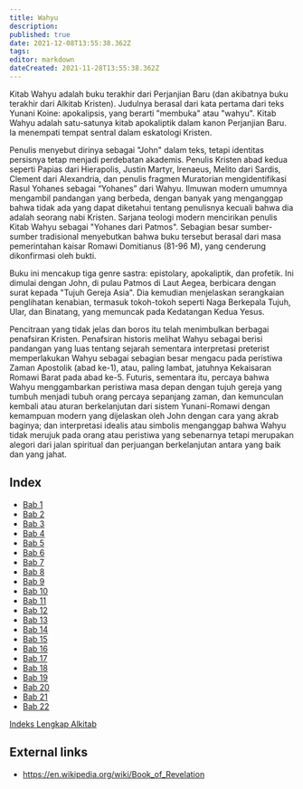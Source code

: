 ```yaml
---
title: Wahyu
description: 
published: true
date: 2021-12-08T13:55:38.362Z
tags: 
editor: markdown
dateCreated: 2021-11-28T13:55:38.362Z
---
```


Kitab Wahyu adalah buku terakhir dari Perjanjian Baru (dan akibatnya buku terakhir dari Alkitab Kristen). Judulnya berasal dari kata pertama dari teks Yunani Koine: apokalipsis, yang berarti "membuka" atau "wahyu". Kitab Wahyu adalah satu-satunya kitab apokaliptik dalam kanon Perjanjian Baru. Ia menempati tempat sentral dalam eskatologi Kristen.

Penulis menyebut dirinya sebagai "John" dalam teks, tetapi identitas persisnya tetap menjadi perdebatan akademis. Penulis Kristen abad kedua seperti Papias dari Hierapolis, Justin Martyr, Irenaeus, Melito dari Sardis, Clement dari Alexandria, dan penulis fragmen Muratorian mengidentifikasi Rasul Yohanes sebagai “Yohanes” dari Wahyu. Ilmuwan modern umumnya mengambil pandangan yang berbeda, dengan banyak yang menganggap bahwa tidak ada yang dapat diketahui tentang penulisnya kecuali bahwa dia adalah seorang nabi Kristen. Sarjana teologi modern mencirikan penulis Kitab Wahyu sebagai "Yohanes dari Patmos". Sebagian besar sumber-sumber tradisional menyebutkan bahwa buku tersebut berasal dari masa pemerintahan kaisar Romawi Domitianus (81-96 M), yang cenderung dikonfirmasi oleh bukti.

Buku ini mencakup tiga genre sastra: epistolary, apokaliptik, dan profetik. Ini dimulai dengan John, di pulau Patmos di Laut Aegea, berbicara dengan surat kepada "Tujuh Gereja Asia". Dia kemudian menjelaskan serangkaian penglihatan kenabian, termasuk tokoh-tokoh seperti Naga Berkepala Tujuh, Ular, dan Binatang, yang memuncak pada Kedatangan Kedua Yesus.

Pencitraan yang tidak jelas dan boros itu telah menimbulkan berbagai penafsiran Kristen. Penafsiran historis melihat Wahyu sebagai berisi pandangan yang luas tentang sejarah sementara interpretasi preterist memperlakukan Wahyu sebagai sebagian besar mengacu pada peristiwa Zaman Apostolik (abad ke-1), atau, paling lambat, jatuhnya Kekaisaran Romawi Barat pada abad ke-5. Futuris, sementara itu, percaya bahwa Wahyu menggambarkan peristiwa masa depan dengan tujuh gereja yang tumbuh menjadi tubuh orang percaya sepanjang zaman, dan kemunculan kembali atau aturan berkelanjutan dari sistem Yunani-Romawi dengan kemampuan modern yang dijelaskan oleh John dengan cara yang akrab baginya; dan interpretasi idealis atau simbolis menganggap bahwa Wahyu tidak merujuk pada orang atau peristiwa yang sebenarnya tetapi merupakan alegori dari jalan spiritual dan perjuangan berkelanjutan antara yang baik dan yang jahat.

## Index

- [Bab 1](/id/Bible/Revelation/1)
- [Bab 2](/id/Bible/Revelation/2)
- [Bab 3](/id/Bible/Revelation/3)
- [Bab 4](/id/Bible/Revelation/4)
- [Bab 5](/id/Bible/Revelation/5)
- [Bab 6](/id/Bible/Revelation/6)
- [Bab 7](/id/Bible/Revelation/7)
- [Bab 8](/id/Bible/Revelation/8)
- [Bab 9](/id/Bible/Revelation/9)
- [Bab 10](/id/Bible/Revelation/10)
- [Bab 11](/id/Bible/Revelation/11)
- [Bab 12](/id/Bible/Revelation/12)
- [Bab 13](/id/Bible/Revelation/13)
- [Bab 14](/id/Bible/Revelation/14)
- [Bab 15](/id/Bible/Revelation/15)
- [Bab 16](/id/Bible/Revelation/16)
- [Bab 17](/id/Bible/Revelation/17)
- [Bab 18](/id/Bible/Revelation/18)
- [Bab 19](/id/Bible/Revelation/19)
- [Bab 20](/id/Bible/Revelation/20)
- [Bab 21](/id/Bible/Revelation/21)
- [Bab 22](/id/Bible/Revelation/22)


[Indeks Lengkap Alkitab](/id/index/bible)


## External links

- https://en.wikipedia.org/wiki/Book_of_Revelation